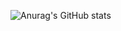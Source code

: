 ![Anurag's GitHub stats](https://github-readme-stats.vercel.app/api?username=MASON-SEA&show_icons=true&theme=onedark)
